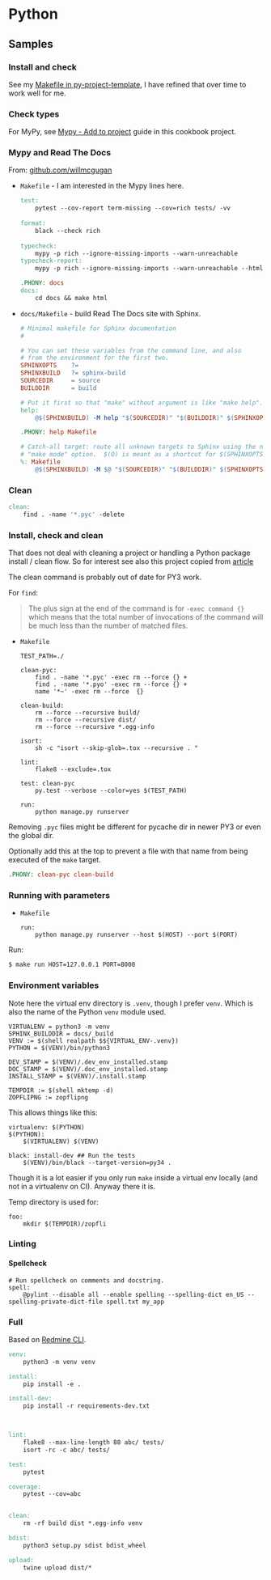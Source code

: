 # Python


## Samples

### Install and check


See my [Makefile in py-project-template](https://github.com/MichaelCurrin/py-project-template/blob/master/Makefile), I have refined that over time to work well for me.


### Check types

For MyPy, see [Mypy - Add to project](../python/mypy/add-to-project.md) guide in this cookbook project. <!-- FIXME jekyll link -->


### Mypy and Read The Docs 

From: [github.com/willmcgugan](https://github.com/willmcgugan/rich/)

- `Makefile` - I am interested in the Mypy lines here.
	```makefile
	test:
		pytest --cov-report term-missing --cov=rich tests/ -vv
		
	format:
		black --check rich
		
	typecheck:
		mypy -p rich --ignore-missing-imports --warn-unreachable
	typecheck-report:
		mypy -p rich --ignore-missing-imports --warn-unreachable --html-report mypy_report

	.PHONY: docs
	docs:
		cd docs && make html
	```
- `docs/Makefile` - build Read The Docs site with Sphinx.
	```makefile
	# Minimal makefile for Sphinx documentation
	#

	# You can set these variables from the command line, and also
	# from the environment for the first two.
	SPHINXOPTS    ?=
	SPHINXBUILD   ?= sphinx-build
	SOURCEDIR     = source
	BUILDDIR      = build

	# Put it first so that "make" without argument is like "make help".
	help:
		@$(SPHINXBUILD) -M help "$(SOURCEDIR)" "$(BUILDDIR)" $(SPHINXOPTS) $(O)

	.PHONY: help Makefile

	# Catch-all target: route all unknown targets to Sphinx using the new
	# "make mode" option.  $(O) is meant as a shortcut for $(SPHINXOPTS).
	%: Makefile
		@$(SPHINXBUILD) -M $@ "$(SOURCEDIR)" "$(BUILDDIR)" $(SPHINXOPTS) $(O)
	```

### Clean

```Makefile
clean:
	find . -name '*.pyc' -delete
```

### Install, check and clean 

That does not deal with cleaning a project or handling a Python package install / clean flow. So for interest see also this project copied from [article](https://krzysztofzuraw.com/blog/2016/makefiles-in-python-projects.html)

The clean command is probably out of date for PY3 work.

For `find`:

> The plus sign at the end of the command is for `-exec command {}` which means that the total number of invocations of the command will be much less than the number of matched files.

- `Makefile`
    ```make
    TEST_PATH=./

    clean-pyc:
        find . -name '*.pyc' -exec rm --force {} +
        find . -name '*.pyo' -exec rm --force {} +
        name '*~' -exec rm --force  {}

    clean-build:
        rm --force --recursive build/
        rm --force --recursive dist/
        rm --force --recursive *.egg-info

    isort:
        sh -c "isort --skip-glob=.tox --recursive . "

    lint:
        flake8 --exclude=.tox

    test: clean-pyc
        py.test --verbose --color=yes $(TEST_PATH)

    run:
        python manage.py runserver
    ```

Removing `.pyc` files might be different for pycache dir in newer PY3 or even the global dir.

Optionally add this at the top to prevent a file with that name from being executed of the `make` target.

```mk
.PHONY: clean-pyc clean-build
```


### Running with parameters

- `Makefile`
    ```make
    run:
        python manage.py runserver --host $(HOST) --port $(PORT)
    ```

Run:

```sh
$ make run HOST=127.0.0.1 PORT=8000
```


### Environment variables

Note here the virtual env directory is `.venv`, though I prefer `venv`. Which is also the name of the Python `venv` module used.

```make
VIRTUALENV = python3 -m venv
SPHINX_BUILDDIR = docs/_build
VENV := $(shell realpath $${VIRTUAL_ENV-.venv})
PYTHON = $(VENV)/bin/python3

DEV_STAMP = $(VENV)/.dev_env_installed.stamp
DOC_STAMP = $(VENV)/.doc_env_installed.stamp
INSTALL_STAMP = $(VENV)/.install.stamp

TEMPDIR := $(shell mktemp -d)
ZOPFLIPNG := zopflipng
```

This allows things like this:

```make
virtualenv: $(PYTHON)
$(PYTHON):
	$(VIRTUALENV) $(VENV)
	
black: install-dev ## Run the tests
	$(VENV)/bin/black --target-version=py34 .

```

Though it is a lot easier if you only run `make` inside a virtual env locally (and not in a virtualenv on CI). Anyway there it is.

Temp directory is used for:

```make
foo:
	mkdir $(TEMPDIR)/zopfli
```

### Linting

#### Spellcheck

```make
# Run spellcheck on comments and docstring.
spell:  
	@pylint --disable all --enable spelling --spelling-dict en_US --spelling-private-dict-file spell.txt my_app
```


### Full

Based on [Redmine CLI](https://github.com/egegunes/redmine-cli/blob/master/Makefile).

```makefile
venv:
	python3 -m venv venv

install:
	pip install -e .

install-dev:
	pip install -r requirements-dev.txt



lint:
	flake8 --max-line-length 88 abc/ tests/
	isort -rc -c abc/ tests/

test:
	pytest

coverage:
	pytest --cov=abc


clean:
	rm -rf build dist *.egg-info venv

bdist:
	python3 setup.py sdist bdist_wheel

upload:
	twine upload dist/*
```
